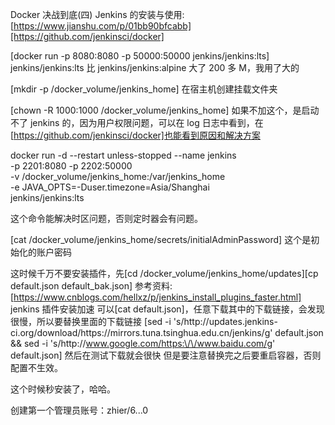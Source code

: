 Docker 决战到底(四) Jenkins 的安装与使用:[https://www.jianshu.com/p/01bb90bfcabb][https://github.com/jenkinsci/docker]

[docker run -p 8080:8080 -p 50000:50000 jenkins/jenkins:lts]
jenkins/jenkins:lts 比 jenkins/jenkins:alpine 大了 200 多 M，我用了大的

[mkdir -p /docker_volume/jenkins_home]
在宿主机创建挂载文件夹

[chown -R 1000:1000 /docker_volume/jenkins_home]
如果不加这个，是启动不了 jenkins 的，因为用户权限问题，可以在 log 日志中看到，在[https://github.com/jenkinsci/docker]也能看到原因和解决方案

docker run -d --restart unless-stopped --name jenkins \
 -p 2201:8080 -p 2202:50000 \
 -v /docker_volume/jenkins_home:/var/jenkins_home \
 -e JAVA_OPTS=-Duser.timezone=Asia/Shanghai \
 jenkins/jenkins:lts

这个命令能解决时区问题，否则定时器会有问题。

[cat /docker_volume/jenkins_home/secrets/initialAdminPassword]
这个是初始化的账户密码

这时候千万不要安装插件，先[cd /docker_volume/jenkins_home/updates][cp default.json default_bak.json]
参考资料:[https://www.cnblogs.com/hellxz/p/jenkins_install_plugins_faster.html]
jenkins 插件安装加速
可以[cat default.json]，任意下载其中的下载链接，会发现很慢，所以要替换里面的下载链接
[sed -i 's/http:\/\/updates.jenkins-ci.org\/download/https:\/\/mirrors.tuna.tsinghua.edu.cn\/jenkins/g' default.json && sed -i 's/http:\/\/www.google.com/https:\/\/www.baidu.com/g' default.json]
然后在测试下载就会很快
但是要注意替换完之后要重启容器，否则配置不生效。

这个时候秒安装了，哈哈。

创建第一个管理员账号：zhier/6...0
